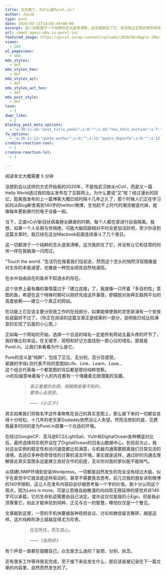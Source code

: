 ```yaml
---
title: 又见面了，为什么是Purel.in？
author: Jacob
type: post
date: 2020-02-11T14:03:44+00:00
excerpt: 这一切都源于一个纯粹的念头逐渐清晰，这次我抓住了它，并没有让它和往常的同伴一样在我脑海一闪而过。
url: /meet-again-why-is-purel-in/
featured_image: https://purel.in/wp-content/uploads/2020/02/Apple-iMac-gets-2x-more-performance-home-office-03192019.jpg
views:
  - 262
wl_pageviews:
  - 104
mdx_styles:
  - def
mdx_styles_hex:
  - def
mdx_styles_act:
  - def
mdx_styles_act_hex:
  - def
mdx_post_style:
  - def
love:
  - 1
dwqr_like:
  - 2
blocksy_post_meta_options:
  - 'a:38:{s:16:"post_title_panel";s:0:"";s:16:"has_hero_section";s:7:"default";s:32:"87e756a915e96a3749492de8399704b1";s:0:"";s:12:"hero_section";s:6:"type-1";s:15:"hero_alignment1";s:4:"left";s:15:"hero_alignment2";s:6:"center";s:11:"hero_height";s:5:"230px";s:18:"page_title_bg_type";s:5:"color";s:22:"custom_hero_background";a:1:{s:13:"attachment_id";N;}s:8:"parallax";a:3:{s:7:"desktop";b:0;s:6:"tablet";b:0;s:6:"mobile";b:0;}s:32:"8efdcbad17f4e007283df509b7c8ee2d";s:0:"";s:20:"single_meta_elements";a:6:{s:6:"author";b:1;s:4:"date";b:1;s:10:"categories";b:1;s:8:"comments";b:1;s:7:"updated";b:0;s:4:"tags";b:0;}s:14:"has_meta_label";s:3:"yes";s:15:"has_meta_avatar";s:3:"yes";s:18:"date_format_source";s:6:"custom";s:23:"single_meta_date_format";s:6:"M j, Y";s:32:"73d11aa279cc88354e4f752a269d2768";s:0:"";s:23:"page_excerpt_visibility";a:3:{s:7:"desktop";b:1;s:6:"tablet";b:1;s:6:"mobile";b:0;}s:13:"pageTitleFont";a:7:{s:6:"family";s:7:"Default";s:9:"variation";s:7:"Default";s:4:"size";a:3:{s:7:"desktop";s:4:"32px";s:6:"tablet";s:4:"30px";s:6:"mobile";s:4:"25px";}s:11:"line-height";s:3:"1.3";s:14:"letter-spacing";s:16:"CT_CSS_SKIP_RULE";s:14:"text-transform";s:16:"CT_CSS_SKIP_RULE";s:15:"text-decoration";s:16:"CT_CSS_SKIP_RULE";}s:18:"pageTitleFontColor";a:1:{s:7:"default";a:1:{s:5:"color";s:20:"var(--paletteColor4)";}}s:12:"pageMetaFont";a:7:{s:6:"family";s:7:"Default";s:9:"variation";s:2:"n6";s:4:"size";a:3:{s:7:"desktop";s:4:"12px";s:6:"tablet";s:4:"12px";s:6:"mobile";s:4:"12px";}s:11:"line-height";s:3:"1.3";s:14:"letter-spacing";s:16:"CT_CSS_SKIP_RULE";s:14:"text-transform";s:9:"uppercase";s:15:"text-decoration";s:16:"CT_CSS_SKIP_RULE";}s:17:"pageMetaFontColor";a:2:{s:7:"default";a:1:{s:5:"color";s:23:"CT_CSS_SKIP_RULEDEFAULT";}s:5:"hover";a:1:{s:5:"color";s:23:"CT_CSS_SKIP_RULEDEFAULT";}}s:15:"pageExcerptFont";a:7:{s:6:"family";s:7:"Default";s:9:"variation";s:2:"n5";s:4:"size";s:16:"CT_CSS_SKIP_RULE";s:11:"line-height";s:16:"CT_CSS_SKIP_RULE";s:14:"letter-spacing";s:16:"CT_CSS_SKIP_RULE";s:14:"text-transform";s:16:"CT_CSS_SKIP_RULE";s:15:"text-decoration";s:16:"CT_CSS_SKIP_RULE";}s:16:"pageExcerptColor";a:1:{s:7:"default";a:1:{s:5:"color";s:23:"CT_CSS_SKIP_RULEDEFAULT";}}s:16:"pageTitleOverlay";a:1:{s:7:"default";a:1:{s:5:"color";s:21:"rgba(41, 51, 60, 0.2)";}}s:19:"pageTitleBackground";a:1:{s:7:"default";a:1:{s:5:"color";s:7:"#EDEFF2";}}s:32:"cc423e15f9296f53a7b864fc2ec15180";s:0:"";s:19:"page_structure_type";s:7:"default";s:28:"page_enable_vertical_spacing";s:3:"yes";s:32:"4c27638d3ef0b01567cd9a08e111904f";s:0:"";s:22:"disable_featured_image";s:2:"no";s:17:"disable_post_tags";s:2:"no";s:17:"disable_share_box";s:3:"yes";s:18:"disable_author_box";s:2:"no";s:24:"disable_posts_navigation";s:2:"no";s:22:"disable_subscribe_form";s:2:"no";s:32:"909c0d61da654887c3367867f180aa59";s:0:"";s:21:"disable_related_posts";s:2:"no";}'
fw_options:
  - 'a:16:{s:12:"quote_author";s:0:"";s:13:"quote_dopinfo";s:0:"";s:12:"quote_avatar";s:0:"";s:13:"overlay_color";s:24:"rgba(124, 90, 194, 0.95)";s:12:"video_oembed";s:0:"";s:12:"audio_oembed";s:23:"https://soundcloud.com/";s:14:"gallery_images";a:0:{}s:17:"single_post_style";s:6:"modern";s:20:"single_post_elements";a:2:{s:9:"customize";s:2:"no";s:3:"yes";a:1:{s:26:"single_post_elements_popup";a:5:{s:20:"single_reaction_show";a:2:{s:4:"show";s:3:"yes";s:3:"yes";a:2:{s:4:"type";s:15:"without-counter";s:6:"design";s:7:"colored";}}s:20:"single_featured_show";s:3:"yes";s:16:"single_meta_show";s:3:"yes";s:17:"single_share_show";s:3:"yes";s:19:"single_related_show";a:2:{s:4:"show";s:3:"yes";s:3:"yes";a:2:{s:4:"meta";s:3:"yes";s:7:"excerpt";s:3:"yes";}}}}}s:24:"general-customize-design";a:2:{s:9:"customize";s:2:"no";s:3:"yes";a:1:{s:30:"general-customize-design-popup";a:6:{s:21:"general-body-bg-color";s:0:"";s:21:"general-body-bg-image";s:0:"";s:24:"general-body-bg-position";s:7:"initial";s:20:"general-body-bg-size";s:7:"initial";s:22:"general-body-bg-repeat";s:7:"initial";s:26:"general-body-bg-attachment";s:7:"initial";}}}s:22:"top-user-panel-options";a:1:{s:4:"show";s:7:"default";}s:22:"top-menu-panel-options";a:1:{s:4:"show";s:7:"default";}s:24:"left-panel-fixed-options";a:1:{s:4:"show";s:7:"default";}s:7:"sidebar";a:0:{}s:26:"header-stunning-visibility";s:7:"default";s:25:"header-stunning-customize";a:1:{s:3:"yes";a:2:{s:33:"header-stunning-customize-content";a:2:{s:9:"customize";s:2:"no";s:3:"yes";a:1:{s:29:"header-stunning-content-popup";a:3:{s:19:"stunning_title_show";a:2:{s:4:"show";s:3:"yes";s:3:"yes";a:1:{s:5:"title";s:0:"";}}s:25:"stunning_breadcrumbs_show";s:3:"yes";s:13:"stunning_text";s:0:"";}}}s:32:"header-stunning-customize-styles";a:2:{s:9:"customize";s:2:"no";s:3:"yes";a:1:{s:28:"header-stunning-styles-popup";a:8:{s:20:"stunning_padding_top";s:5:"125px";s:23:"stunning_padding_bottom";s:5:"125px";s:17:"stunning_bg_color";s:7:"#eeeeee";s:17:"stunning_bg_image";s:4:"none";s:26:"stunning_bg_animate_picker";a:3:{s:19:"stunning_bg_animate";s:3:"yes";s:3:"yes";a:1:{s:24:"stunning_bg_animate_type";s:5:"fixed";}s:2:"no";a:1:{s:17:"stunning_bg_cover";s:2:"no";}}s:21:"stunning_bottom_image";s:0:"";s:19:"stunning_text_color";s:0:"";s:19:"stunning_text_align";s:29:"stunning-header--content-left";}}}}}}'
crumina-reaction-cool:
  - 1
crumina-reaction-lol:
  - 1

---
```

<p class="wpwc-reading-time">
  阅读本文大概需要 5 分钟
</p>

没想到会以这样的方式开始我的2020年，不是指武汉肺炎nCoV，而是又一篇Hello World透过我的指尖发布在了互联网上。为什么要说“又”呢？经过漫长的回忆，距离我发布的上一篇博客大概已经时隔十几年之久了，那个时候人们正在学习如何从Blog断舍离到140字的twitter/微博，生怕赶不上时代的潮流被迭代掉，就像每年更新换代的电子设备一般。

当下，正直nCoV新冠状病毒肺炎肆虐的时期，每个人都在家进行自我隔离。我想，如果一个人长期与世隔绝，可能大脑回路相对平时会更加活跃吧，至少你读到这篇文章时，我已经在这台Macbook前面连续奋斗了几个夜日。

这一切都源于一个纯粹的念头逐渐清晰，这次我抓住了它，并没有让它和往常的同伴一样在我脑海一闪而过。

“Touch the world. ”生活仍在推着我们往前走，然而这个念头的悄然浮现既像是对生存的本能渴望，也像是一种完全顺其自然地涌现。

在水中自由自在的鱼并不知道水的存在。

这个世界上最有趣的事情莫过于「建立连接」了，我就像一只怀着「多目的性」意图的鱼，希望在这个特殊时期可以刚好完成这件事情，即摆脱对各种互联网平台的高度依赖——建立一个真正的网站。

在功能上它应该主要分担我工作的在线部分，如果能够使我的灵思泉涌有一个安放处就最好不过了。（你正在阅读的这篇文章正是结果的一部分，说明我已经比较满意的实现了后面的小心思。）

正如每一个网站的开始，选择一个合适的域名一定是所有网站主最头疼的环节了，我好像比较幸运，在关键字、简短和好记方面找到一款心仪的域名，那就是Purel.in。让我们来看看为什么是它。

Pure的含义是“纯粹”，包括了正见、无分别、百分百感受。  
紧跟的字母L则代表不同的意图如Life、Link、Learn、Love…  
这个组合代表每一个都意图的背后都是那份纯粹觉察。  
.in的后缀意味着每个人的内在都有一个埋藏着无限潜能的宝藏。<figure class="wp-block-pullquote">

> _真正重要的东西，用眼睛是看不到的，  
> 要用心去感受。_
> 
> <cite>——《小王子》</cite></figure> 

其实如果我们将取名字这件事聚焦在自己的真实意图上，那么接下来的一切都会变得十分轻松，十几年的老东家Godaddy依然没让人失望。然而没想到的是，花费我最多时间的是为Purel.in部署一个合适的环境。

在经过GoogleCP、亚马逊EC2/LightSail、Vultr和DigitalOcean各种横竖对比后，最终选择将实例开设在了DigitalOcean的旧金山数据中心。到目前为止，我对这台实例的稳定性和访问速度都比较满意，与机器沟通需要脱离我们日常交流的语境，去适应多种奇奇怪怪的计算机语言环境。事实就是这样，通过好的沟通去理解彼此真实意图永远是建立良好合作的前提，无论你对面的家伙能不能喘气。

从搭建LNMP环境到安装Wordpress，一切都是自然发生的完全没有经过大脑，似乎在直觉中它就该是这样驱动的，甚至不需要我去思考。前几日我的朋友讲到微博的140字限制，这让人在发布内容前会仔细思考每一个字的价值，我十分认同这个观点，因为Less is more。可是让思维自由散漫的向四周无限延伸的感觉并非140字可以承载，它的生命轨迹需要由自己决定。或许这仅仅是我的小Ego，但是我必须尊重它，如此才能体验到纯粹、正见与合一的智慧，哪怕仅仅是一个瞥见。

文章敲到这里，一旁的手机快要被各种视频会议、讨论和微信留言撕碎，越是这样，这片纯粹的净土就越显得尤为珍贵。<figure class="wp-block-pullquote">

> 应无所住，而生其心。
> 
> <cite>——《金刚经》</cite></figure> 

有个声音一直都在提醒自己，众生是怎么迷的？妄想、分别、执念。

还有很多工作等待我去完成，至于接下来会发生什么，那应该是被记录在下一篇文章的内容里，自然而然发生的了。